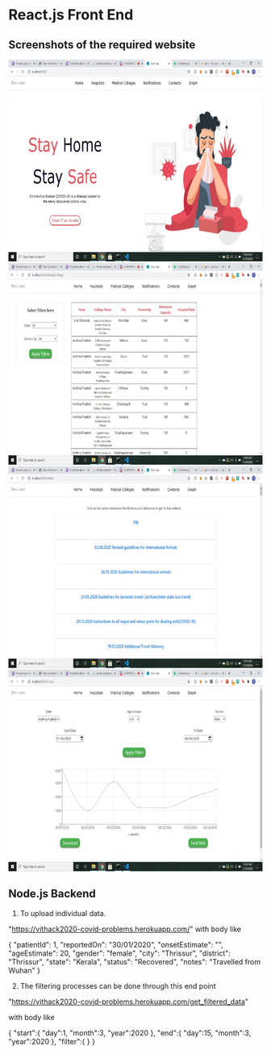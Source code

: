 # React.js Front End

## Screenshots of the required website
<img src="../Assets/Frontend1.jpeg" width="800" height="400" />
<img src="../Assets/Frontend2.jpeg" width="800" height="400" />
<img src="../Assets/Frontend3.jpeg" width="800" height="400" />
<img src="../Assets/Frontend4.jpeg" width="800" height="400" />

## Node.js Backend

1. To upload individual data.

"https://vithack2020-covid-problems.herokuapp.com/"
with body like

{
    "patientId": 1,
    "reportedOn": "30/01/2020",
    "onsetEstimate": "",
    "ageEstimate": 20,
    "gender": "female",
    "city": "Thrissur",
    "district": "Thrissur",
    "state": "Kerala",
    "status": "Recovered",
    "notes": "Travelled from Wuhan"
}

2. The filtering processes can be done through this end point

"https://vithack2020-covid-problems.herokuapp.com/get_filtered_data"

with body like

{
	"start":{
		"day":1,
		"month":3,
		"year":2020
	},
	"end":{
		"day":15,
		"month":3,
		"year":2020
	},
	"filter":{
	}
}

